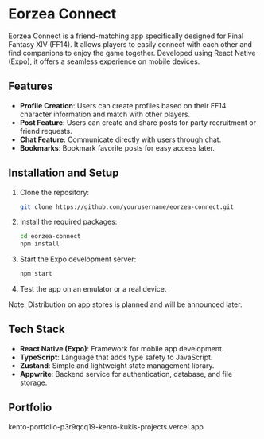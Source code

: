 # Eorzea Connect

Eorzea Connect is a friend-matching app specifically designed for Final Fantasy XIV (FF14). It allows players to easily connect with each other and find companions to enjoy the game together. Developed using React Native (Expo), it offers a seamless experience on mobile devices.

## Features

- **Profile Creation**: Users can create profiles based on their FF14 character information and match with other players.
- **Post Feature**: Users can create and share posts for party recruitment or friend requests.
- **Chat Feature**: Communicate directly with users through chat.
- **Bookmarks**: Bookmark favorite posts for easy access later.

## Installation and Setup

1. Clone the repository:

   ```bash
   git clone https://github.com/yourusername/eorzea-connect.git

   ```

2. Install the required packages:

   ```bash
   cd eorzea-connect
   npm install

   ```

3. Start the Expo development server:

   ```bash
   npm start

   ```

4. Test the app on an emulator or a real device.

Note: Distribution on app stores is planned and will be announced later.

## Tech Stack

- **React Native (Expo)**: Framework for mobile app development.
- **TypeScript**: Language that adds type safety to JavaScript.
- **Zustand**: Simple and lightweight state management library.
- **Appwrite**: Backend service for authentication, database, and file storage.

## Portfolio

kento-portfolio-p3r9qcq19-kento-kukis-projects.vercel.app

